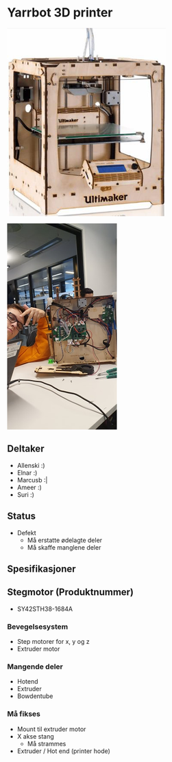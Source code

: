 # Yarrbot 3D printer
![Yarr](ULTIMAKER-ORIGINAL.jpg)

![box](einar2.jpg)


## Deltaker
- Allenski :)
- Elnar :)
- Marcusb :|
- Ameer :)
- Suri :)

## Status
- Defekt 
	- Må erstatte ødelagte deler
	- Må skaffe manglene deler

## Spesifikasjoner


## Stegmotor (Produktnummer)
- SY42STH38-1684A

### Bevegelsesystem
- Step motorer for x, y og z
- Extruder motor


### Mangende deler
- Hotend
- Extruder
- Bowdentube


### Må fikses
- Mount til extruder motor
- X akse stang
	- Må strammes
- Extruder / Hot end (printer hode)
	

